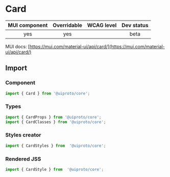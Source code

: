 # Card

MUI component | Overridable | WCAG level | Dev status
:-----------: | :---------: | :--------: | :------------:
yes | yes | | beta

MUI docs: [https://mui.com/material-ui/api/card/](https://mui.com/material-ui/api/card/)

## Import

### Component
```javascript
import { Card } from '@uiproto/core';
```
### Types
```javascript
import { CardProps } from '@uiproto/core';
import { CardClasses } from '@uiproto/core';
```

### Styles creator
```javascript
import { CardStyles } from  '@uiproto/core';
```

### Rendered JSS
```javascript
import { CardStyle } from  '@uiproto/core';
```
